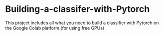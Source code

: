 # Building-a-classifer-with-Pytorch
This project includes all what you need to build a classifier with Pytorch on the Google Colab platform (for using free GPUs)
